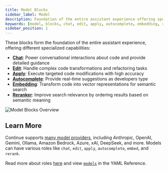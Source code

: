 ```yaml
---
title: Model Blocks
sidebar_label: Model
description: Foundation of the entire assistant experience offering specialized capabilities
keywords: [model, blocks, chat, edit, apply, autocomplete, embedding, reranker]
sidebar_position: 1
---
```


These blocks form the foundation of the entire assistant experience, offering different specialized capabilities:

- **[Chat](../customize/model-roles.md#chat)**: Power conversational interactions about code and provide detailed guidance
- **[Edit](../customize/model-roles.md#edit)**: Handle complex code transformations and refactoring tasks
- **[Apply](../customize/model-roles.md#apply)**: Execute targeted code modifications with high accuracy
- **[Autocomplete](../customize/model-roles.md#autocomplete)**: Provide real-time suggestions as developers type
- **[Embedding](../customize/model-roles.md#embedding)**: Transform code into vector representations for semantic search
- **[Reranker](../customize/model-roles.md#reranker)**: Improve search relevance by ordering results based on semantic meaning

![Model Blocks Overview](/img/model-blocks-overview.png)

## Learn More

Continue supports [many model providers](../customize/model-providers), including Anthropic, OpenAI, Gemini, Ollama, Amazon Bedrock, Azure, xAI, DeepSeek, and more. Models can have various roles like `chat`, `edit`, `apply`, `autocomplete`, `embed`, and `rerank`.

Read more about roles [here](../customize/model-roles) and view [`models`](../reference.md#models) in the YAML Reference.

